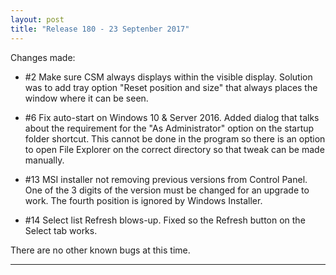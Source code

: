 ```yaml
---
layout: post
title: "Release 180 - 23 Septenber 2017"
---
```


Changes made:

 * #2 Make sure CSM always displays within the visible display. Solution was to add tray option 
   "Reset position and size" that always places the window where it can be seen.

 * #6 Fix auto-start on Windows 10 & Server 2016. Added dialog that talks about the requirement for
   the "As Administrator" option on the startup folder shortcut. This cannot be done in the program
   so there is an option to open File Explorer on the correct directory so that tweak can be made
   manually.
   
 * #13 MSI installer not removing previous versions from Control Panel. One of the 3 digits of the
   version must be changed for an upgrade to work. The fourth position is ignored by Windows Installer.

 * #14 Select list Refresh blows-up. Fixed so the Refresh button on the Select tab works.
 
There are no other known bugs at this time.

---